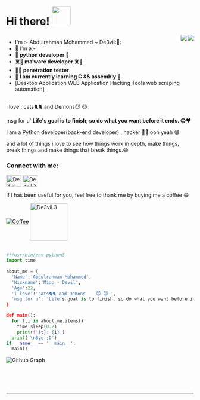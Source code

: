 <h1> Hi there! <img src="https://camo.githubusercontent.com/63371d36886ee658f5a97401f393e1ab1684b2fd3de674b8f5efc7d410b2a3d0/68747470733a2f2f6d656469612e67697068792e636f6d2f6d656469612f57556c706c634d704f43456d5447427442572f67697068792e676966" width="50">
</h1>
<img align='right' src="https://github-readme-stats.vercel.app/api?username=De3vil&count_private=true&show_icons=true&theme=chartreuse-dark">
<a href="https://github.com/De3vil">
  <img align="right" src="https://github-readme-stats.vercel.app/api/top-langs/?username=De3vil&layout=compact&theme=chartreuse-dark&langs_count=8" />
</a>

##
- I'm :- Abdulrahman Mohammed ~ De3vil:👹:
- :purple_heart: I’m a:-
-  **🐍     python developer 🐍**
- **☠️👹    malware developer ☠️👹** 
- **👨‍💻       penetration tester** 
-  **📙 I am currently learning C && assembly 📙**
- [Desktop Application WEB Application Hacking Tools web scraping automation]
##
i love':'cats🐈🐈 and Demons😈 😈

msg for u':**Life's goal is to finish, so do what you want before it ends. 😊❤️**

I am a Python developer(back-end developer) , hacker 👨‍💻 ooh yeah 😄 

and a lot of things i love to see how things work in depth, make things,<br>break things and make things that break things.😄

<h3 align="left">Connect with me:</h3>  
<p align="left">
<a href="https://linkedin.com/in/De3vil" target="blank"><img align="center" src="https://raw.githubusercontent.com/rahuldkjain/github-profile-readme-generator/master/src/images/icons/Social/linked-in-alt.svg" alt="De3vil" height="30" width="40" /></a>  
<a href="https://fb.com/De3vil.3" target="blank"><img align="center" src="https://raw.githubusercontent.com/rahuldkjain/github-profile-readme-generator/master/src/images/icons/Social/facebook.svg" alt="De3vil.3" height="30" width="40" /></a>  
</p>  
If I has been useful for you, feel free to thank me by buying me a coffee 😁

[![Coffee](https://www.buymeacoffee.com/assets/img/custom_images/orange_img.png)](https://www.buymeacoffee.com/De3vil)  <a href="https://www.paypal.com/paypalme/De3vil01" target="blank"><img align="center" src="https://www.paypalobjects.com/digitalassets/c/website/logo/full-text/pp_fc_hl.svg" alt="De3vil.3" height="100" width="100" /></a>  
<br>
```python
#!/usr/bin/env python3
import time

about_me = {
  'Name':'Abdulrahman Mohammed',
  'Nickname':'Mido - Devil',
  'Age':22,
  'i love':'cats🐈🐈 and Demons    😈 😈 ',
  'msg for u': 'Life's goal is to finish, so do what you want before it ends. 😊❤️'
}

def main():
  for t,i in about_me.items():
    time.sleep(0.2)
    print(f'{t}: {i}')
  print('\nBye ;D')
if __name__ == '__main__':
  main()
```
<table>
  <tr align='center'><img alt="Github Graph" src="https://activity-graph.herokuapp.com/graph?username=De3vil&theme=gotham&area=true" /></tr>
</table><br/><br/>
<hr />

